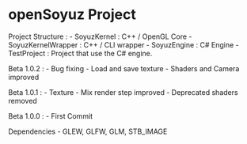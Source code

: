 # openSoyuz Project

Project Structure :
	- SoyuzKernel : C++ / OpenGL Core
	- SoyuzKernelWrapper : C++ / CLI wrapper
	- SoyuzEngine : C# Engine
	- TestProject : Project that use the C# engine.

Beta 1.0.2 :
	- Bug fixing
	- Load and save texture
	- Shaders and Camera improved

Beta 1.0.1 :
	- Texture
	- Mix render step improved
	- Deprecated shaders removed

Beta 1.0.0 :
	- First Commit

Dependencies
	- GLEW, GLFW, GLM, STB_IMAGE
